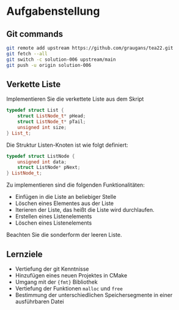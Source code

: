 # Aufgabenstellung

## Git commands

```sh
git remote add upstream https://github.com/graugans/tea22.git
git fetch --all
git switch -c solution-006 upstream/main 
git push -u origin solution-006
```

## Verkette Liste

Implementieren Sie die verkettete Liste aus dem Skript

```cpp
typedef struct List {
    struct ListNode_t* pHead;
    struct ListNode_t* pTail;
    unsigned int size;
} List_t;
```

Die Struktur Listen-Knoten ist wie folgt definiert:

```cpp
typedef struct ListNode {
    unsigned int data;
    struct ListNode* pNext;
} ListNode_t;
```

Zu implementieren sind die folgenden Funktionalitäten:

- Einfügen in die Liste an beliebiger Stelle
- Löschen eines Elementes aus der Liste
- Iterieren der Liste, das heißt die Liste wird durchlaufen.
- Erstellen eines Listenelements
- Löschen eines Listenelements

Beachten Sie die sonderform der leeren Liste.

## Lernziele

- Vertiefung der git Kenntnisse
- Hinzufügen eines neuen Projektes in CMake
- Umgang mit der ``{fmt}`` Bibliothek
- Vertiefung der Funktionen `malloc` und `free`
- Bestimmung der unterschiedlichen Speichersegmente in einer ausführbaren Datei
